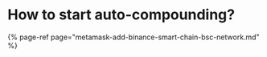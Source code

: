 # How to start auto-compounding?

{% page-ref page="metamask-add-binance-smart-chain-bsc-network.md" %}



